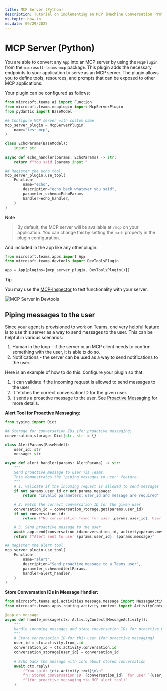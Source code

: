 ```yaml
---
title: MCP Server (Python)
description: Tutorial on implementing an MCP (Machine Conversation Protocol) server in Teams applications using the McpPlugin, covering server configuration, tool exposure, and message handling for features like human-in-the-loop interactions and notifications.
ms.topic: how-to
ms.date: 09/29/2025
---
```


# MCP Server (Python)

You are able to convert any `App` into an MCP server by using the `McpPlugin` from the `microsoft-teams-mcp` package. This plugin adds the necessary endpoints to your application to serve as an MCP server. The plugin allows you to define tools, resources, and prompts that can be exposed to other MCP applications. 

Your plugin can be configured as follows:

```python
from microsoft.teams.ai import Function
from microsoft.teams.mcpplugin import McpServerPlugin
from pydantic import BaseModel

## Configure MCP server with custom name
mcp_server_plugin = McpServerPlugin(
    name="test-mcp",
)

class EchoParams(BaseModel):
    input: str
    
async def echo_handler(params: EchoParams) -> str:
    return f"You said {params.input}"

## Register the echo tool
mcp_server_plugin.use_tool(
    Function(
        name="echo",
        description="echo back whatever you said",
        parameter_schema=EchoParams,
        handler=echo_handler,
    )
)
```

> [!NOTE]
> > By default, the MCP server will be available at `/mcp` on your application. You can change this by setting the `path` property in the plugin configuration.

And included in the app like any other plugin:

```python
from microsoft.teams.apps import App
from microsoft.teams.devtools import DevToolsPlugin

app = App(plugins=[mcp_server_plugin, DevToolsPlugin()])
```

> [!TIP]
> You may use the [MCP-Inspector](https://modelcontextprotocol.io/legacy/tools/inspector) to test functionality with your server.

![MCP Server in Devtools](~/assets/screenshots/mcp-inspector.gif)

## Piping messages to the user

Since your agent is provisioned to work on Teams, one very helpful feature is to use this server as a way to send messages to the user. This can be helpful in various scenarios:

1. Human in the loop - if the server or an MCP client needs to confirm something with the user, it is able to do so.
2. Notifications - the server can be used as a way to send notifications to the user.

Here is an example of how to do this. Configure your plugin so that:
1. It can validate if the incoming request is allowed to send messages to the user
2. It fetches the correct conversation ID for the given user. 
3. It sends a proactive message to the user. See [Proactive Messaging](../../../essentials/sending-messages/proactive-messaging.md) for more details.

**Alert Tool for Proactive Messaging:**

```python
from typing import Dict

## Storage for conversation IDs (for proactive messaging)
conversation_storage: Dict[str, str] = {}

class AlertParams(BaseModel):
    user_id: str
    message: str

async def alert_handler(params: AlertParams) -> str:
    """
    Send proactive message to user via Teams.
    This demonstrates the "piping messages to user" feature.
    """
    # 1. Validate if the incoming request is allowed to send messages
    if not params.user_id or not params.message:
        return "Invalid parameters: user_id and message are required"

    # 2. Fetch the correct conversation ID for the given user
    conversation_id = conversation_storage.get(params.user_id)
    if not conversation_id:
        return f"No conversation found for user {params.user_id}. User needs to message the bot first."

    # 3. Send proactive message to the user
    await app.send(conversation_id=conversation_id, activity=params.message)
    return f"Alert sent to user {params.user_id}: {params.message}"

## Register the alert tool
mcp_server_plugin.use_tool(
    Function(
        name="alert",
        description="Send proactive message to a Teams user",
        parameter_schema=AlertParams,
        handler=alert_handler,
    )
)
```

**Store Conversation IDs in Message Handler:**

```python
from microsoft.teams.api.activities.message.message import MessageActivity
from microsoft.teams.apps.routing.activity_context import ActivityContext

@app.on_message
async def handle_message(ctx: ActivityContext[MessageActivity]):
    """
    Handle incoming messages and store conversation IDs for proactive messaging.
    """
    # Store conversation ID for this user (for proactive messaging)
    user_id = ctx.activity.from_.id
    conversation_id = ctx.activity.conversation.id
    conversation_storage[user_id] = conversation_id
    
    # Echo back the message with info about stored conversation
    await ctx.reply(
        f"You said: {ctx.activity.text}\n\n"
        f"📝 Stored conversation ID `{conversation_id}` for user `{user_id}` "
        f"(for proactive messaging via MCP alert tool)"
    )
```
